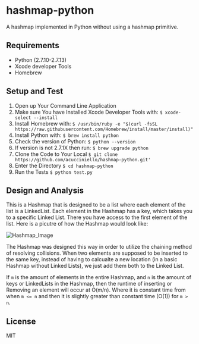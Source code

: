 # hashmap-python
A hashmap implemented in Python without using a hashmap primitive.

## Requirements
* Python (2.7.10-2.7.13)
* Xcode developer Tools
* Homebrew


## Setup and Test

1. Open up Your Command Line Application
2. Make sure You have Installed Xcode Developer Tools with: `$ xcode-select --install` 
3. Install Homebrew with: `$ /usr/bin/ruby -e "$(curl -fsSL https://raw.githubusercontent.com/Homebrew/install/master/install)"`
4. Install Python with: `$ brew install python` 
5. Check the version of Python: `$ python --version`
6. If version is not 2.7.1X then run: `$ brew upgrade python`
7. Clone the Code to Your Local `$ git clone https://github.com/acucciniello/hashmap-python.git'`
8. Enter the Directory `$ cd hashmap-python` 
9. Run the Tests `$ python test.py`

## Design and Analysis

This is a Hashmap that is designed to be a list where each element of the list is a LinkedList.  Each element in the Hashmap has a key, which takes you to a specific Linked List.  There you have access to the first element of the list. Here is a picutre of how the Hashmap would look like:

![Hashmap_Image](https://github.com/acucciniello/hashmap-python/blob/master/images/HashmapChaining.png)

The Hashmap was designed this way in order to utilize the chaining method of resolving collisions.  When two elements are supposed to be inserted to the same key, instead of having to calcualte a new location (in a basic Hashmap without Linked Lists), we just add them both to the Linked List.  

If `m` is the amount of elements in the entire Hashmap, and `n` is the amount of keys or LinkedLists in the Hashmap, then the runtime of inserting or Removing an element will occur at O(m/n).  Where it is constant time from when `m <= n` and then it is slightly greater than constant time (O(1)) for `m > n`.  

## License

MIT